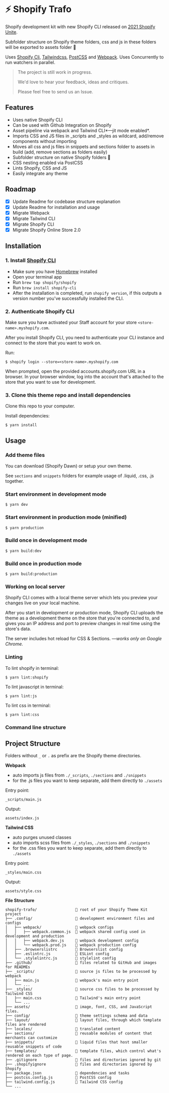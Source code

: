 # ⚡️ Shopify Trafo
Shopify development kit with new Shopify CLI released on [2021 Shopify Unite](https://unite.shopify.com). 

Subfolder structure on Shopify theme folders, css and js in these folders will be exported to assets folder 🤩

Uses [Shopify Cli](https://github.com/Shopify/shopify-cli), [Tailwindcss](https://github.com/tailwindlabs/tailwindcss), [PostCSS](https://github.com/postcss/postcss) and [Webpack](https://github.com/webpack/webpack). Uses Concurrently to run watchers in parallel.

> The project is still work in progress.
>
> We'd love to hear your feedback, ideas and critiques.
>
> Please feel free to send us an Issue. 

## Features
- Uses native Shopify CLI
- Can be used with Github Integration on Shopify
- Asset pipeline via webpack and Tailwind CLI*—jit mode enabled*.
- Imports CSS and JS files in _scripts and _styles as wildcard, add/remove components without importing
- Moves all css and js files in snippets and sections folder to assets in build (add, remove sections as folders easily)
- Subfolder structure on native Shopify folders 🤩
- CSS nesting enabled via PostCSS
- Lints Shopify, CSS and JS
- Easily integrate any theme

## Roadmap
- [X] Update Readme for codebase structure explanation
- [X] Update Readme for installation and usage
- [X] Migrate Webpack
- [X] Migrate Tailwind CLI
- [X] Migrate Shopify CLI
- [X] Migrate Shopify Online Store 2.0

## Installation
### 1. Install [Shopify CLI](https://github.com/Shopify/shopify-cli)
- Make sure you have [Homebrew](https://brew.sh/) installed
- Open your terminal app
- Run `brew tap shopify/shopify`
- Run `brew install shopify-cli`
- After the installation is completed, run `shopify version`, if this outputs a version number you've successfully installed the CLI.

### 2. Authenticate Shopify CLI
Make sure you have activated your Staff account for your store `<store-name>.myshopify.com`.

After you install Shopify CLI, you need to authenticate your CLI instance and connect to the store that you want to work on.

Run:

```shell
$ shopify login --store=<store-name>.myshopify.com
```

When prompted, open the provided accounts.shopify.com URL in a browser. In your browser window, log into the account that's attached to the store that you want to use for development.

### 3. Clone this theme repo and install dependencies
Clone this repo to your computer.

Install dependencies:
```shell
$ yarn install
```

## Usage
### Add theme files
You can download (Shopify Dawn) or setup your own theme.

See `sections` and `snippets` folders for example usage of .liquid, .css, .js together.

### Start environment in development mode
```shell
$ yarn dev
```

### Start environment in production mode (minified)
```shell
$ yarn production
```

### Build once in development mode
```shell
$ yarn build:dev
```

### Build once in production mode
```shell
$ yarn build:production
```

### Working on local server
Shopify CLI comes with a local theme server which lets you preview your changes live on your local machine.

After you start in development or production mode, Shopify CLI uploads the theme as a development theme on the store that you're connected to, and gives you an IP address and port to preview changes in real time using the store's data.

The server includes hot reload for CSS & Sections. *—works only on Google Chrome.*

### Linting
To lint shopify in terminal:
```shell
$ yarn lint:shopify
```
To lint javascript in terminal:
```shell
$ yarn lint:js
```
To lint css in terminal:
```shell
$ yarn lint:css
```

### Command line structure


## Project Structure

Folders without `_` or `.` as prefix are the Shopify theme directories.

**Webpack**
- auto imports js files from `./_scripts`, `./sections` and `./snippets`
- for the .js files you want to keep separate, add them directly to `./assets`

Entry point:
````
_scripts/main.js
````
Output:
````
assets/index.js
````

**Tailwind CSS**
- auto purges unused classes
- auto imports scss files from `./_styles`, `./sections` and `./snippets`
- for the .css files you want to keep separate, add them directly to `./assets`

Entry point:
````
_styles/main.css
````
Output:
````
assets/style.css
````

**File Structure**
```text
shopify-trafo/                 📁 root of your Shopify Theme Kit project
├── .config/                   📁 development environment files and configs
│   ├── webpack/               📁 webpack configs
│   │   ├── webpack.common.js  📄 webpack shared config used in development and production
│   │   ├── webpack.dev.js     📄 webpack development config
│   │   └── webpack.prod.js    📄 webpack production config
│   ├── .browserslistrc        📄 Browserslist config
│   ├── .eslintrc.js           📄 ESLint config
│   └── .stylelintrc.js        📄 stylelint config
├── .github/                   📁 files related to GitHub and images for READMEs
├── _scripts/                  📁 source js files to be processed by webpack
│   ├── main.js                📁 webpack's main entry point
│   └── ...
├── _styles/                   📁 source css files to be processed by Tailwind CSS
│   ├── main.css               📁 Tailwind's main entry point
│   └── ...
├── assets/                    📁 image, font, CSS, and JavaScript files.
├── config/                    📁 theme settings schema and data
├── layout/                    📁 layout files, through which template files are rendered
├── locales/                   📁 translated content
├── sections/                  📁 reusable modules of content that merchants can customize
├── snippets/                  📁 liquid files that host smaller reusable snippets of code
├── templates/                 📁 template files, which control what's rendered on each type of page.
├── .gitignore                 📄 files and directories ignored by git
├── .shopifyignore             📄 files and directories ignored by Shopify
├── package.json               📄 dependencies and tasks
├── postcss.config.js          📄 PostCSS config
├── tailwind.config.js         📄 Tailwind CSS config
└── ...
```